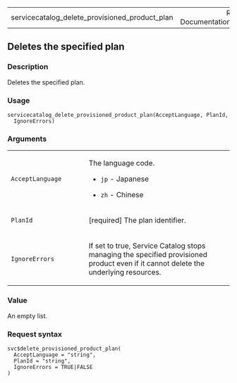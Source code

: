 <table style="width: 100%;">
<tbody>
<tr class="odd">
<td>servicecatalog_delete_provisioned_product_plan</td>
<td style="text-align: right;">R Documentation</td>
</tr>
</tbody>
</table>

## Deletes the specified plan

### Description

Deletes the specified plan.

### Usage

    servicecatalog_delete_provisioned_product_plan(AcceptLanguage, PlanId,
      IgnoreErrors)

### Arguments

<table>
<colgroup>
<col style="width: 35%" />
<col style="width: 65%" />
</colgroup>
<tbody>
<tr class="odd">
<td><code
id="servicecatalog_delete_provisioned_product_plan_:_AcceptLanguage">AcceptLanguage</code></td>
<td><p>The language code.</p>
<ul>
<li><p><code>jp</code> - Japanese</p></li>
<li><p><code>zh</code> - Chinese</p></li>
</ul></td>
</tr>
<tr class="even">
<td><code
id="servicecatalog_delete_provisioned_product_plan_:_PlanId">PlanId</code></td>
<td><p>[required] The plan identifier.</p></td>
</tr>
<tr class="odd">
<td><code
id="servicecatalog_delete_provisioned_product_plan_:_IgnoreErrors">IgnoreErrors</code></td>
<td><p>If set to true, Service Catalog stops managing the specified
provisioned product even if it cannot delete the underlying
resources.</p></td>
</tr>
</tbody>
</table>

### Value

An empty list.

### Request syntax

    svc$delete_provisioned_product_plan(
      AcceptLanguage = "string",
      PlanId = "string",
      IgnoreErrors = TRUE|FALSE
    )
